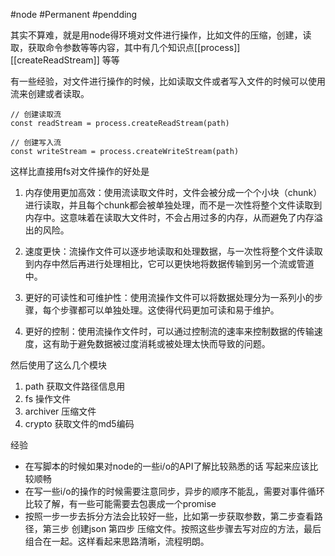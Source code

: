 #node #Permanent #pendding 

其实不算难，就是用node得环境对文件进行操作，比如文件的压缩，创建，读取，获取命令参数等等内容，其中有几个知识点[[process]] [[createReadStream]] 等等

有一些经验，对文件进行操作的时候，比如读取文件或者写入文件的时候可以使用流来创建或者读取。
```
// 创建读取流
const readStream = process.createReadStream(path)

// 创建写入流
const writeStream = process.createWriteStream(path)
```

这样比直接用fs对文件操作的好处是

1.  内存使用更加高效：使用流读取文件时，文件会被分成一个个小块（chunk）进行读取，并且每个chunk都会被单独处理，而不是一次性将整个文件读取到内存中。这意味着在读取大文件时，不会占用过多的内存，从而避免了内存溢出的风险。
    
2.  速度更快：流操作文件可以逐步地读取和处理数据，与一次性将整个文件读取到内存中然后再进行处理相比，它可以更快地将数据传输到另一个流或管道中。
    
3.  更好的可读性和可维护性：使用流操作文件可以将数据处理分为一系列小的步骤，每个步骤都可以单独处理。这使得代码更加可读和易于维护。
    
4.  更好的控制：使用流操作文件时，可以通过控制流的速率来控制数据的传输速度，这有助于避免数据被过度消耗或被处理太快而导致的问题。

然后使用了这么几个模块

1. path 获取文件路径信息用
2. fs 操作文件
3. archiver 压缩文件
4. crypto 获取文件的md5编码 

经验
- 在写脚本的时候如果对node的一些i/o的API了解比较熟悉的话 写起来应该比较顺畅
- 在写一些i/o的操作的时候需要注意同步，异步的顺序不能乱，需要对事件循环比较了解，有一些可能需要去包裹成一个promise
- 按照一步一步去拆分方法会比较好一些，比如第一步获取参数，第二步查看路径，第三步 创建json 第四步 压缩文件。按照这些步骤去写对应的方法，最后组合在一起。这样看起来思路清晰，流程明朗。